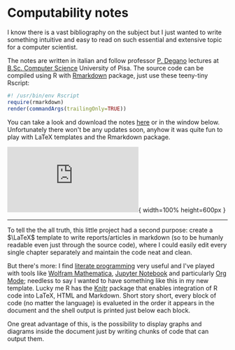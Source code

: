 # Computability notes

I know there is a vast bibliography on the subject but I just wanted to write something intuitive and easy to read on such essential and extensive topic for a computer scientist.

The notes are written in italian and follow professor [P. Degano](http://pages.di.unipi.it/degano/) lectures at [B.Sc. Computer Science](https://didattica.di.unipi.it/en/undergraduate-programme-in-computer-science/) University of Pisa. The source code can be compiled using R with [Rmarkdown](https://cran.r-project.org/web/packages/rmarkdown/index.html) package, just use these teeny-tiny Rscript:

~~~ r
#! /usr/bin/env Rscript
require(rmarkdown)
render(commandArgs(trailingOnly=TRUE))
~~~

You can take a look and download the notes [here](https://matteogiorgi.github.io/computability_notes/src/notes.pdf) or in the window below. Unfortunately there won't be any updates soon, anyhow it was quite fun to play with LaTeX templates and the Rmarkdown package.

![](https://matteogiorgi.github.io/computability_notes/src/notes.pdf){ width=100% height=600px }

---

To tell the the all truth, this little project had a second purpose: create a $\LaTeX$ template to write reports/articles in markdown (so to be humanly readable even just through the source code), where I could easily edit every single chapter separately and maintain the code neat and clean.

But there's more: I find [literate programming](http://literateprogramming.com) very useful and I've played with tools like [Wolfram Mathematica](https://www.wolfram.com/mathematica), [Jupyter Notebook](https://jupyter.org) and particularly [Org Mode](https://orgmode.org); needless to say I wanted to have something like this in my new template. Lucky me R has the [Knitr](https://yihui.org/knitr/) package that enables integration of R code into LaTeX, HTML and Markdown. Short story short, every block of code (no matter the language) is evalueted in the order it appears in the document and the shell output is printed just below each block.

One great advantage of this, is the possibility to display graphs and diagrams inside the document just by writing chunks of code that can output them.
